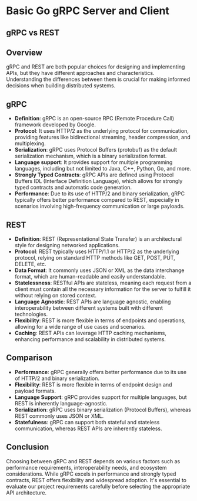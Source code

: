 # Basic Go gRPC Server and Client

## gRPC vs REST

## Overview

gRPC and REST are both popular choices for designing and implementing APIs, but they have different approaches and characteristics. Understanding the differences between them is crucial for making informed decisions when building distributed systems.

## gRPC

- **Definition**: gRPC is an open-source RPC (Remote Procedure Call) framework developed by Google.
- **Protocol**: It uses HTTP/2 as the underlying protocol for communication, providing features like bidirectional streaming, header compression, and multiplexing.
- **Serialization**: gRPC uses Protocol Buffers (protobuf) as the default serialization mechanism, which is a binary serialization format.
- **Language support**: It provides support for multiple programming languages, including but not limited to Java, C++, Python, Go, and more.
- **Strongly Typed Contracts**: gRPC APIs are defined using Protocol Buffers IDL (Interface Definition Language), which allows for strongly typed contracts and automatic code generation.
- **Performance**: Due to its use of HTTP/2 and binary serialization, gRPC typically offers better performance compared to REST, especially in scenarios involving high-frequency communication or large payloads.

## REST

- **Definition**: REST (Representational State Transfer) is an architectural style for designing networked applications.
- **Protocol**: REST typically uses HTTP/1.1 or HTTP/2 as the underlying protocol, relying on standard HTTP methods like GET, POST, PUT, DELETE, etc.
- **Data Format**: It commonly uses JSON or XML as the data interchange format, which are human-readable and easily understandable.
- **Statelessness**: RESTful APIs are stateless, meaning each request from a client must contain all the necessary information for the server to fulfill it without relying on stored context.
- **Language Agnostic**: REST APIs are language agnostic, enabling interoperability between different systems built with different technologies.
- **Flexibility**: REST is more flexible in terms of endpoints and operations, allowing for a wide range of use cases and scenarios.
- **Caching**: REST APIs can leverage HTTP caching mechanisms, enhancing performance and scalability in distributed systems.

## Comparison

- **Performance**: gRPC generally offers better performance due to its use of HTTP/2 and binary serialization.
- **Flexibility**: REST is more flexible in terms of endpoint design and payload formats.
- **Language Support**: gRPC provides support for multiple languages, but REST is inherently language-agnostic.
- **Serialization**: gRPC uses binary serialization (Protocol Buffers), whereas REST commonly uses JSON or XML.
- **Statefulness**: gRPC can support both stateful and stateless communication, whereas REST APIs are inherently stateless.

## Conclusion

Choosing between gRPC and REST depends on various factors such as performance requirements, interoperability needs, and ecosystem considerations. While gRPC excels in performance and strongly typed contracts, REST offers flexibility and widespread adoption. It's essential to evaluate our project requirements carefully before selecting the appropriate API architecture.
